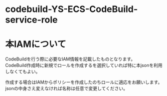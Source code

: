 # codebuild-YS-ECS-CodeBuild-service-role
# 本IAMについて
CodeBuildを行う際に必要なIAM情報を記載したものとなります。\
CodeBuild作成時に新規でロールを作成するを選択していれば特に本jsonを利用しなくてもよい。

作成する場合はIAMからポリシーを作成したのちロールに適応をお願いします。
jsonの中身さえ変えなければ名称は任意で変更してください。
